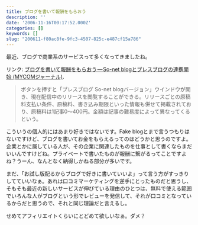 ```yaml
---
title: ブログを書いて報酬をもらおう
description: ''
date: '2006-11-16T00:17:52.000Z'
categories: []
keywords: []
slug: "200611-f80ac8fe-9fc3-4507-825c-e487cf15a786"
---
```

最近、ブログで商業系のサービスって多くなってきましたね。

リンク: [ブログを書いて報酬をもらおう — So-net blogとプレスブログの連携開始 (MYCOMジャーナル)](http://journal.mycom.co.jp/news/2006/11/14/380.html "ブログを書いて報酬をもらおう - So-net blogとプレスブログの連携開始 (MYCOMジャーナル)").

> ボタンを押すと「プレスブログ So-net blogバージョン」ウインドウが開き、現在配信中のリリースを閲覧することができる。リリースごとの原稿料支払い条件、原稿料、書き込み期限といった情報も併せて掲載されており、原稿料は1記事0〜400円。金額は記事の難易度によって異なってくるという。

こういうの個人的にはあまり好きではないです。Fake blogとまで言うつもりはないですけど、ブログを書いてお金をもらえるってのはどうかと思うのですよ。企業とかに属している人が、その企業に関連したものを仕事として書くならまだいいんですけどね。プライベートで書いたものが報酬に繋がるってことですよね？うーん、なんとなく納得しかねる部分が多いです。

まだ、「お試し版配るからブログで好きに書いていいよ」って言う方がすっきりしてていいなぁ。あれは口コミマーケティングを逆手にとったものだと思うし、そもそも最近の新しいサービスが伸びている理由のひとつは、無料で使える範囲でいろんな人がブログという形でレビューを発信して、それが口コミとなっているからだと思うので、それと同じ理論だと言えるし。

せめてアフィリエイトくらいにとどめて欲しいなぁ。ダメ？